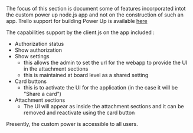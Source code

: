 The focus of this section is document some of features incorporated intot the custom power up node.js app and not on the construction of such an app. Trello support for building Power Up is available [here](https://developer.atlassian.com/cloud/trello/guides/power-ups/your-first-power-up/)

The capabilities support by the client.js on the app included :
- Authorization status
- Show authorization
- Show settings
  - this allows the admin to set the url for the webapp to provide the UI in the attachment sections
  - this is maintained at board level as a shared setting
- Card buttons
  - this is to activate the UI for the application (in the case it will be "Share a card")
- Attachment sections
  - The UI will appear as inside the attachment sections and it can be removed and reactivate using the card button

Presently, the custom power is accessible to all users. 
